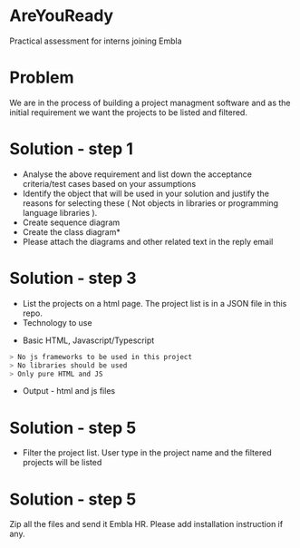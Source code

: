 # AreYouReady
Practical assessment for interns joining Embla

# Problem
We are in the process of building a project managment software and as the initial requirement we want the projects to be listed and filtered.

# Solution - step 1
* Analyse the above requirement and list down the acceptance criteria/test cases based on your assumptions
* Identify the object that will be used in your solution and justify the reasons for selecting these ( Not objects in libraries or programming language libraries ). 
* Create sequence diagram
* Create the class diagram* 
* Please attach the diagrams and other related text in the reply email 

# Solution - step 3
* List the projects on a html page. The project list is in a JSON file in this repo. 
* Technology to use
- Basic HTML, Javascript/Typescript

```sh
> No js frameworks to be used in this project
> No libraries should be used
> Only pure HTML and JS 
```

* Output - html and js files

# Solution - step 5
* Filter the project list. User type in the project name and the filtered projects will be listed

# Solution - step 5
Zip all the files and send it Embla HR. Please add installation instruction if any. 

